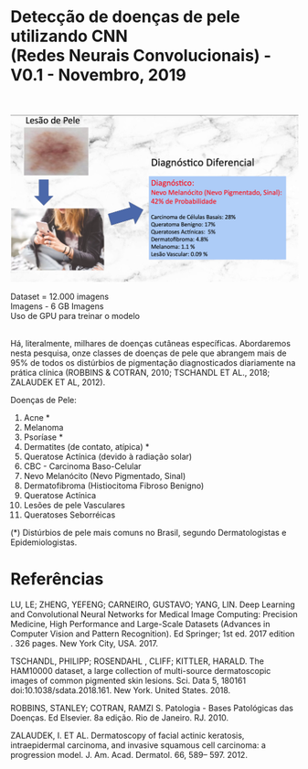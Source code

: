 # Detecção de doenças de pele utilizando CNN <br> (Redes Neurais Convolucionais) - V0.1 -  Novembro, 2019 <br><br>

![alt text](images/LesaoDePele-DiagnosticoDiferencial.png)

Dataset = 12.000 imagens <br>
Imagens - 6 GB Imagens <br>
Uso de GPU para treinar o modelo <br> <br>

Há, literalmente, milhares de doenças cutâneas específicas. Abordaremos nesta pesquisa, onze classes de doenças de pele que abrangem mais de 95% de todos os distúrbios de pigmentação diagnosticados diariamente na prática clínica (ROBBINS & COTRAN, 2010; TSCHANDL ET AL., 2018; ZALAUDEK ET AL, 2012).

Doenças de Pele: 
1. Acne *
2. Melanoma
3. Psoríase *
4. Dermatites (de contato, atípica) *
5. Queratose Actínica (devido à radiação solar)
6. CBC - Carcinoma Baso-Celular
7. Nevo Melanócito (Nevo Pigmentado, Sinal)
8. Dermatofibroma (Histiocitoma Fibroso Benigno)
9. Queratose Actínica
10. Lesões de pele Vasculares
11. Queratoses Seborréicas

(*) Distúrbios de pele mais comuns no Brasil, segundo Dermatologistas e Epidemiologistas. <br>


# Referências

LU, LE; ZHENG, YEFENG;  CARNEIRO, GUSTAVO;  YANG, LIN. Deep Learning and Convolutional Neural Networks for Medical Image Computing: Precision Medicine, High Performance and Large-Scale Datasets (Advances in Computer Vision and Pattern Recognition).  Ed Springer; 1st ed. 2017 edition . 326 pages.  New York City, USA. 2017.

TSCHANDL, PHILIPP; ROSENDAHL , CLIFF; KITTLER, HARALD. The HAM10000 dataset, a large collection of multi-source dermatoscopic images of common pigmented skin lesions. Sci. Data 5, 180161 doi:10.1038/sdata.2018.161. New York. United States. 2018.

ROBBINS, STANLEY; COTRAN, RAMZI S. Patologia - Bases Patológicas das Doenças. Ed Elsevier. 8a edição. Rio de Janeiro. RJ. 2010.

ZALAUDEK, I. ET AL. Dermatoscopy of facial actinic keratosis, intraepidermal carcinoma, and invasive squamous cell carcinoma: a progression model. J. Am. Acad. Dermatol. 66, 589– 597. 2012.

